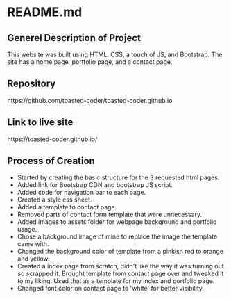 <h1>README.md</h1>


<h2>Generel Description of Project</h2>
This website was built using HTML, CSS, a touch of JS, and Bootstrap. The site has a home page, portfolio page, and a contact page. 

<h2>Repository</h2>
https://github.com/toasted-coder/toasted-coder.github.io

<h2>Link to live site</h2>
https://toasted-coder.github.io/


<h2>Process of Creation</h2>
<ul>
<li>Started by creating the basic structure for the 3 requested html pages.</li>
<li>Added link for Bootstrap CDN and bootstrap JS script.</li> 
<li>Added code for navigation bar to each page.</li>
<li>Created a style css sheet.</li>
<li>Added a template to contact page.</li>
<li>Removed parts of contact form template that were unnecessary.</li>
<li>Added images to assets folder for webpage background and portfolio usage.</li>
<li>Chose a background image of mine to replace the image the template came with.</li>
<li>Changed the background color of template from a pinkish red to orange and yellow.</li>
<li>Created a index page from scratch, didn't like the way it was turning out so scrapped it. Brought template from contact page over and tweaked it to my liking. Used that as a template for my index and portfolio page.</li>
<li>Changed font color on contact page to 'white' for better visibility.</li>
</ul>
